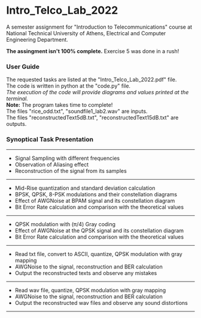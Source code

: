 # Intro_Telco_Lab_2022
A semester assignment for "Introduction to Telecommunications" course at National Technical University of Athens, Electrical and Computer Engineering Department.

**The assingment isn't 100% complete.** Exercise 5 was done in a rush!

### User Guide
The requested tasks are listed at the "Intro_Telco_Lab_2022.pdf" file.\
The code is written in python at the "code.py" file.\
*The execution of the code will provide diagrams and values printed at the terminal.*\
**Note:** The program takes time to complete!\
The files "rice_odd.txt", "soundfile1_lab2.wav" are inputs.\
The files "reconstructedText5dB.txt", "reconstructedText15dB.txt" are outputs.

### Synoptical Task Presentation 
------------------------------------------------
- Signal Sampling with different frequencies
- Observation of Aliasing effect
- Reconstruction of the signal from its samples
------------------------------------------------
- Mid-Rise quantization and standard deviation calculation
- BPSK, QPSK, 8-PSK modulations and their constellation diagrams
- Effect of AWGNoise at BPAM signal and its constellation diagram
- Bit Error Rate calculation and comparison with the theoretical values
-------------------------------------------------
- QPSK modulation with (π/4) Gray coding
- Effect of AWGNoise at the QPSK signal and its constellation diagram
- Bit Error Rate calculation and comparison with the theoretical values
-------------------------------------------------
- Read txt file, convert to ASCII, quantize, QPSK modulation with gray mapping
- AWGNoise to the signal, reconstruction and BER calculation
- Output the reconstructed texts and observe any mistakes
-------------------------------------------------
- Read wav file, quantize, QPSK modulation with gray mapping
- AWGNoise to the signal, reconstruction and BER calculation
- Output the reconstructed wav files and observe any sound distortions
-------------------------------------------------
